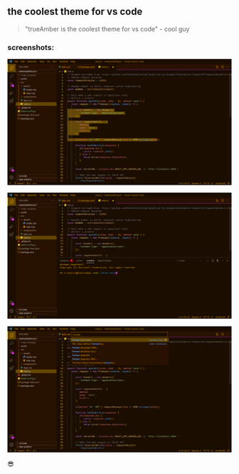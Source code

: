 ## the coolest theme for vs code

> "trueAmber is the coolest theme for vs code" - cool guy

### screenshots:

![screenshot 1](images/trueAmber1.jpeg?raw=true)

![screenshot 2](images/trueAmber2.jpeg?raw=true)

![screenshot 3](images/trueAmber3.jpeg?raw=true)

:sunglasses:
